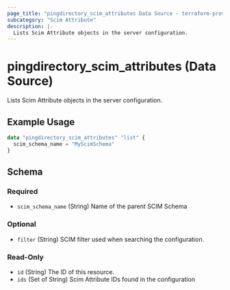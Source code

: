 ```yaml
---
page_title: "pingdirectory_scim_attributes Data Source - terraform-provider-pingdirectory"
subcategory: "Scim Attribute"
description: |-
  Lists Scim Attribute objects in the server configuration.
---
```


# pingdirectory_scim_attributes (Data Source)

Lists Scim Attribute objects in the server configuration.

## Example Usage

```terraform
data "pingdirectory_scim_attributes" "list" {
  scim_schema_name = "MyScimSchema"
}
```

<!-- schema generated by tfplugindocs -->
## Schema

### Required

- `scim_schema_name` (String) Name of the parent SCIM Schema

### Optional

- `filter` (String) SCIM filter used when searching the configuration.

### Read-Only

- `id` (String) The ID of this resource.
- `ids` (Set of String) Scim Attribute IDs found in the configuration

